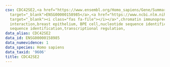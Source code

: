 ```yaml
---
csv: CDC42SE2,<a href="https://www.ensembl.org/Homo_sapiens/Gene/Summary?db=core;g=ENSG00000158985"
  target="_blank">ENSG00000158985</a>,<a href="https://www.ncbi.nlm.nih.gov/pubmed/22863008"
  target="_blank"><i class="fas fa-file"></i></a>",chromatin immunoprecipitation assay,direct
  interaction,breast epithelium, BPE cell,nucleotide sequence identification,nucleotide
  sequence identification,transcriptional regulation,
data_alias: CDC42SE2
data_id: ENSG00000158985
data_numevidence: 1
data_species: Homo sapiens
data_taxid: '9606'
title: CDC42SE2
---
```

